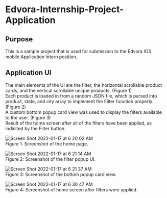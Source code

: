 # Edvora-Internship-Project-Application

## Purpose
This is a sample project that is used for submission to the Edvora IOS mobile Application Intern position.

## Application UI
The main elements of the UI are the filter, the horizontal scrollable product cards, and the vertical scrollable unique products. (Figure 1) <br />
Each product is loaded in from a random JSON file, which is parsed into product, state, and city array to implement the Filter function properly. (Figure 2) <br />
A custom bottom popup card view was used to display the filters available to the user. (Figure 3) <br />
Result of the home screen after all of the filters have been applied, as indicited by the Filter button. <br />

![Screen Shot 2022-01-17 at 6 20 02 AM](https://user-images.githubusercontent.com/90874168/149760665-7c73e99c-ffe4-477f-a55b-c5a6f8928107.png) <br />
Figure 1: Screenshot of the home page. <br />

![Screen Shot 2022-01-17 at 6 21 14 AM](https://user-images.githubusercontent.com/90874168/149760844-91c7c9fb-073d-47a4-b39e-7a1b3db8dfc7.png) <br />
Figure 2: Screenshot of the filter popup UI. <br />

![Screen Shot 2022-01-17 at 6 21 37 AM](https://user-images.githubusercontent.com/90874168/149760887-e90f141e-4a45-4047-a0cb-506264379cd9.png) <br />
Figure 3: Screenshot of the bottom popup card view. <br />

![Screen Shot 2022-01-17 at 6 30 47 AM](https://user-images.githubusercontent.com/90874168/149762207-56c8acf0-68b7-47b3-8d21-ef4e13aea6bd.png) <br />
Figure 4: Screenshot of home screen after filters were applied. <br />


